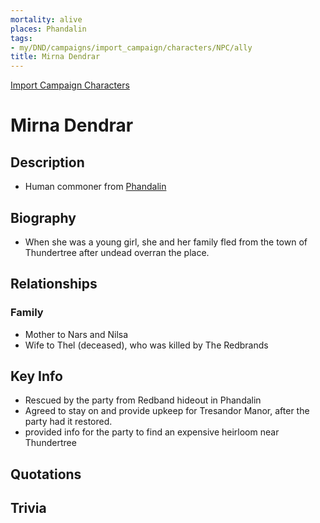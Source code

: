 ```yaml
---
mortality: alive
places: Phandalin
tags:
- my/DND/campaigns/import_campaign/characters/NPC/ally
title: Mirna Dendrar
---
```


[Import Campaign Characters](/dnd/characters/)

# Mirna Dendrar

## Description

- Human commoner from [Phandalin](/dnd/locations/phandalin/)

## Biography

- When she was a young girl, she and her family fled from the town of Thundertree after undead overran the place.

## Relationships

### Family

- Mother to Nars and Nilsa
- Wife to Thel (deceased), who was killed by The Redbrands

## Key Info

- Rescued by the party from Redband hideout in Phandalin
- Agreed to stay on and provide upkeep for Tresandor Manor, after the party had it restored.
- provided info for the party to find an expensive heirloom near Thundertree

## Quotations

## Trivia